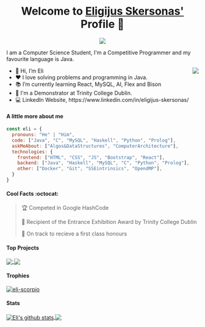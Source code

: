 <p align="center">
  <h1 align="center">Welcome to <a href="https://github.com/eli-scorpio">Eligijus Skersonas'</a> Profile 👋</h1>
</p>
<p align="center">
  <a align="center" href="https://github.com/DenverCoder1/readme-typing-svg"><img src="https://readme-typing-svg.herokuapp.com?&font=IBM+Plex+Sans&color=F72EE2&size=25&lines=Welcome+to+my+GitHub+Profile!;I'm+a+Computer+Science+Student;I'm+a+Competitive+Programmer;I'm+a+Backend+Developer" /></a>
</p>
<p>I am a Computer Science Student, I'm a Competitive Programmer and my favourite language is Java.</p>
<img align="right" src="https://c.tenor.com/NCRHhqkXrJYAAAAj/programmers-go-internet.gif">
<ul>
  <li>👋 Hi, I’m Eli</li>
  <li>❤️ I love solving problems and programming in Java.</li>
  <li>📚 I’m currently learning React, MySQL, AI, Flex and Bison</li>
  <li>💼 I'm a Demonstrator at Trinity College Dublin.</li>
  <li>💻 LinkedIn Website, https://www.linkedin.com/in/eligijus-skersonas/</li>
</ul>

#### A little more about me
```javascript
const eli = {
  pronouns: "He" | "Him",
  code: ["Java", "C", "MySQL", "Haskell", "Python", "Prolog"],
  askMeAbout: ["Algos&DataStructures", "ComputerArchitecture"],
  technologies: {
    frontend: ["HTML", "CSS", "JS", "Bootstrap", "React"],
    backend: ["Java", "Haskell", "MySQL", "C", "Python", "Prolog"],
    other: ["Docker", "Git", "SSEintrinsics", "OpendMP"],
  }
}
```

#### Cool Facts :octocat:
> 🏆 Competed in Google HashCode
 > 
> 🥇 Recipient of the Entrance Exhibition Award by Trinity College Dublin
 > 
> 🏅 On track to recieve a first class honours 
 > 

#### Top Projects
<a href="https://github.com/eli-scorpio/ToY-Compiler">
  <!-- Change the `github-readme-stats.anuraghazra1.vercel.app` to `github-readme-stats.vercel.app`  -->
  <img align="center" src="https://github-readme-stats.anuraghazra1.vercel.app/api/pin/?username=eli-scorpio&repo=ToY-Compiler&theme=onedark" />
</a>    
<a href="https://github.com/eli-scorpio/Vancouver-Bus-Transport-System">
  <!-- Change the `github-readme-stats.anuraghazra1.vercel.app` to `github-readme-stats.vercel.app`  -->
  <img align="center" src="https://github-readme-stats.anuraghazra1.vercel.app/api/pin/?username=eli-scorpio&repo=Vancouver-Bus-Transport-System&theme=onedark"/>
</a>

#### Trophies

<p align="left"> <a href="https://github.com/ryo-ma/github-profile-trophy"><img src="https://github-profile-trophy.vercel.app/?username=eli-scorpio&row=2&column=6&theme=onedark&column=8&no-frame=false&no-bg=false" alt="eli-scorpio"></a></p>

#### Stats
<a href="https://github.com/anuraghazra/github-readme-stats">
  <img align="center" src="https://github-readme-stats.anuraghazra1.vercel.app/api?username=eli-scorpio&show_icons=true&include_all_commits=true&theme=onedark" alt="Eli's github stats" />
</a>
<a href="https://github.com/anuraghazra/github-readme-stats">
  <!-- Change the `github-readme-stats.anuraghazra1.vercel.app` to `github-readme-stats.vercel.app`  -->
  <img align="center" src="https://github-readme-stats.anuraghazra1.vercel.app/api/top-langs/?username=eli-scorpio&layout=compact&theme=onedark" />
</a>
<br />
<br />
